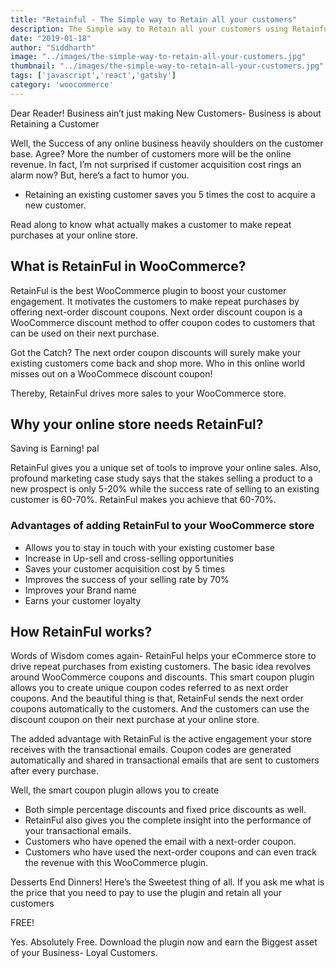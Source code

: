 ```yaml
---
title: "Retainful - The Simple way to Retain all your customers"
description: The Simple way to Retain all your customers using Retainful
date: "2019-01-18"
author: "Siddharth"
image: "../images/the-simple-way-to-retain-all-your-customers.jpg"
thumbnail: "../images/the-simple-way-to-retain-all-your-customers.jpg"
tags: ['javascript','react','gatsby']
category: 'woocommerce'
---
```


Dear Reader!
Business ain’t just making New Customers- Business is about Retaining a Customer

Well, the Success of any online business heavily shoulders on the customer base. Agree?
More the number of customers more will be the online revenue. In fact, I’m not surprised if customer acquisition cost rings an alarm now?
But, here’s a fact to humor you.

* Retaining an existing customer saves you 5 times the cost to acquire a new customer.

Read along to know what actually makes a customer to make repeat purchases at your online store.

## What is RetainFul in WooCommerce?

RetainFul is the best WooCommerce plugin to boost your customer engagement. It motivates the customers to make repeat purchases by offering next-order discount coupons.
Next order discount coupon is a WooCommerce discount method to offer coupon codes to customers that can be used on their next purchase.

Got the  Catch?
The next order coupon discounts will surely make your existing customers come back and shop more.
Who in this online world misses out on a WooCommece discount coupon!

Thereby, RetainFul drives more sales to your WooCommerce store.

## Why your online store needs RetainFul?

Saving is Earning! pal

RetainFul gives you a unique set of tools to improve your online sales. Also, profound <link-text url="https://www.invespcro.com/blog/customer-acquisition-retention/" target="\_blank" rel="nofollow">marketing case study</link-text> says that the stakes selling a product to a new prospect is only 5-20% while the success rate of selling to an existing customer is 60-70%.
RetainFul makes you achieve that 60-70%.

### Advantages of adding RetainFul to your WooCommerce store

* Allows you to stay in touch with your existing customer base
* Increase in Up-sell and cross-selling opportunities
* Saves your customer acquisition cost by 5 times
* Improves the success of your selling rate by 70%
* Improves your Brand name
* Earns your customer loyalty

## How RetainFul works?

Words of Wisdom comes again- RetainFul helps your eCommerce store to drive repeat purchases from existing customers. The basic idea revolves around WooCommerce coupons and discounts. This smart coupon plugin allows you to create unique coupon codes referred to as next order coupons. And the beautiful thing is that, RetainFul sends the next order coupons automatically to the customers. And the customers can use the discount coupon on their next purchase at your online store.

The added advantage with RetainFul is the active engagement your store receives with the transactional emails. Coupon codes are generated automatically and shared in transactional emails that are sent to customers after every purchase.

Well, the smart coupon plugin allows you to create

* Both simple percentage discounts and fixed price discounts as well.
* RetainFul also gives you the complete insight into the performance of your transactional emails.
* Customers who have opened the email with a next-order coupon.
* Customers who have used the next-order coupons and can even track the revenue with this WooCommerce plugin.

Desserts End Dinners!
Here’s the Sweetest thing of all.
If you ask me what is the price that you need to pay to use the plugin and retain all your customers

<link-text url="https://www.retainful.com/">FREE!</link-text>

Yes. Absolutely Free. <link-text url="https://www.retainful.com/">Download the plugin now</link-text> and earn the Biggest asset of your Business- Loyal Customers.
